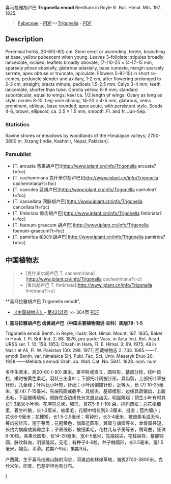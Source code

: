喜马拉雅胡卢巴 **Trigonella emodi** Bentham in Royle Ill. Bot. Himal. Mts. 197. 1835.

> [Fabaceae](http://www.iplant.cn/info/Fabaceae?t=foc) - [PDF](http://www.iplant.cn/foc/pdf/Fabaceae.pdf)>>[Trigonella](http://www.iplant.cn/info/Trigonella?t=foc) - [PDF](http://www.iplant.cn/foc/pdf/Trigonella.pdf)

## Description

Perennial herbs, 20-60(-80) cm. Stem erect or ascending, terete, branching at base, yellow pubescent when young. Leaves 3-foliolate; stipules broadly lanceolate, incised; leaflets broadly obovate, (7-)10-25 × (4-)7-15 mm, sparsely pilose abaxially, glabrous adaxially, base cuneate, margin sparsely serrate, apex obtuse or truncate, apiculate. Flowers 5-8(-10) in short ra-cemes; peduncle slender and axillary, 1-2 cm, after flowering prolonged to 2-3 cm, straight; bracts minute; pedicels 1.5-2.5 mm. Calyx 3-4 mm; teeth lanceolate, shorter than tube. Corolla yellow, 6-9 mm; standard suborbicular, equal to wings; keel ca. 1/2 length of wings. Ovary as long as style; ovules 8-10. Leg-ume oblong, 14-20 × 4-5 mm, glabrous, veins prominent, oblique, base rounded, apex acute, with persistent style. Seeds 4-6, brown, ellipsoid, ca. 2.5 × 1.5 mm, smooth. Fl. and fr. Jun-Sep.

### Statistics
Ravine shores or meadows by woodlands of the Himalayan valleys; 2700-3800 m. Xizang [India, Kashmir, Nepal, Pakistan].



### Parsublist

* [T.  arcuata  弯果胡卢巴](http://www.iplant.cn/info/Trigonella arcuata?t=foc)
* [T.  cachemiriana  克什米尔胡卢巴](http://www.iplant.cn/info/Trigonella cachemiriana?t=foc)
* [T.  caerulea  蓝胡卢巴](http://www.iplant.cn/info/Trigonella caerulea?t=foc)
* [T.  cancellata  网脉胡卢巴](http://www.iplant.cn/info/Trigonella cancellata?t=foc)
* [T.  fimbriata  重齿胡卢巴](http://www.iplant.cn/info/Trigonella fimbriata?t=foc)
* [T.  foenum-graecum  胡卢巴](http://www.iplant.cn/info/Trigonella foenum-graecum?t=foc)
* [T.  pamirica  帕米尔胡卢巴](http://www.iplant.cn/info/Trigonella pamirica?t=foc)

## 中国植物志

> * [克什米尔胡卢巴  T.  cachemiriana](http://www.iplant.cn/info/Trigonella cachemiriana?t=z)
> * [重齿胡卢巴  T.  fimbriata](http://www.iplant.cn/info/Trigonella fimbriata?t=z)


**喜马拉雅胡卢巴 Trigonella emodi",



* [《中国植物志》](http://www.iplant.cn/frps)- [第42(2)卷](http://www.iplant.cn/frps/vol/42(2)) >> 304页 [PDF](http://www.iplant.cn/frps/pdf/42(2)/304.PDF)


**1. 喜马拉雅胡卢巴 齿黄胡卢巴（中国主要植物图说·豆科）图版78: 1-5**

Trigonella emodi Benth. in Royle, Illustr. Bot. Himal. Mount. 197. 1835; Baker in Hook. f. Fl. Brit. Ind. 2: 88. 1876, pro parte; Vass. in Acta Inst. Bot. Acad. URSS ser. 1. 10: 158. 1953; Ohashi in Hara, Fl. E. Himal. 3: 69. 1975; Ali in Nasir et Ali, Fl. W. Pakistan 100: 298. 1977; 西藏植物志 2: 733. 1985.——T. emodi Benth. var. himalaica Sirj. Publ. Fac. Sci. Univ. Masaryk Bruo 20. 1928.——Mehlotus emodi Grah. ap. Wall. Cat. No. 5941. 1828. nom. num.

多年生草本，高20-60 (-80) 厘米。茎平卧或直立，圆柱形，基部分枝，枝叶疏松，嫩时被黄色柔毛。羽状三出复叶；下部托叶阔披针形，具齿裂，上部托叶窄披针形，几全缘；叶柄比小叶短，纤细；小叶阔倒披针形，近等大，长 (7) 10-25毫米，宽 (4) 7-15毫米，先端钝圆或截平，具细尖，基部楔形，边缘具疏锯齿，上面无毛，下面被稀疏毛，侧脉在近边缘处分叉直达齿尖，明显隆起；顶生小叶有时具长1-3毫米小叶柄。花序短总状，卵形，具花5-8 (-10) 朵，排列疏松；总花梗细柔，着生叶腋，长1-2厘米，被柔毛，花期中增长到2-3厘米，挺直；苞片细小；花长6-9毫米；花梗短，长1.5-2.5毫米；萼钟形，长3-4毫米，被疏柔毛或无毛，萼齿披针形，短于萼筒；花冠黄色，旗瓣近圆形，翼瓣与旗瓣等长，龙骨瓣甚短，长约为旗瓣或翼瓣之半；子房线形，被细柔毛，花柱几与子房等长，稍弯曲，胚珠8-10粒。荚果长圆形，长14-20毫米，宽4-5毫米，先端锐尖，花柱宿存，基部钝圆，脉纹斜向，明显隆起，无毛；有种子4-6粒。种子椭圆形，长2.5毫米，宽1.5毫米，褐色，平滑。花期7-9月，果期9月。

产西藏。生于喜马拉雅山脉的沟谷，河滩边和林缘草地，海拔2700-3800米。克什米尔、印度、巴基斯坦也有分布。



}
